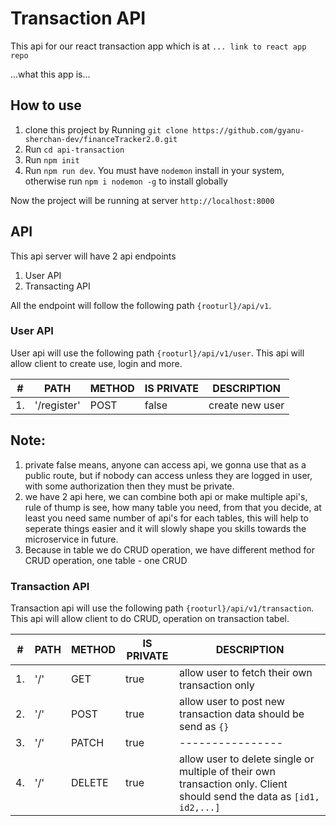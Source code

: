 # Transaction API

This api for our react transaction app which is at `... link to react app repo`

...what this app is...

## How to use

1. clone this project by Running `git clone https://github.com/gyanu-sherchan-dev/financeTracker2.0.git`
2. Run `cd api-transaction`
3. Run `npm init`
4. Run `npm run dev`. You must have `nodemon` install in your system, otherwise run `npm i nodemon -g` to install globally

Now the project will be running at server `http://localhost:8000`

## API

This api server will have 2 api endpoints

1. User API
2. Transacting API

All the endpoint will follow the following path `{rooturl}/api/v1`.

### User API

User api will use the following path `{rooturl}/api/v1/user`. This api will allow client to create use, login and more.

| #   | PATH        | METHOD | IS PRIVATE | DESCRIPTION     |
| --- | ----------- | ------ | ---------- | --------------- |
| 1.  | '/register' | POST   | false      | create new user |

## Note:

1. private false means, anyone can access api, we gonna use that as a public route, but if nobody can access unless they are logged in user, with some authorization then they must be private.
2. we have 2 api here, we can combine both api or make multiple api's, rule of thump is see, how many table you need, from that you decide, at least you need same number of api's for each tables, this will help to seperate things easier and it will slowly shape you skills towards the microservice in future.
3. Because in table we do CRUD operation, we have different method for CRUD operation, one table - one CRUD

### Transaction API

Transaction api will use the following path `{rooturl}/api/v1/transaction`. This api will allow client to do CRUD, operation on transaction tabel.

| #   | PATH | METHOD | IS PRIVATE | DESCRIPTION                                                                                                            |
| --- | ---- | ------ | ---------- | ---------------------------------------------------------------------------------------------------------------------- |
| 1.  | '/'  | GET    | true       | allow user to fetch their own transaction only                                                                         |
| 2.  | '/'  | POST   | true       | allow user to post new transaction data should be send as `{}`                                                         |
| 3.  | '/'  | PATCH  | true       | ----------------                                                                                                       |
| 4.  | '/'  | DELETE | true       | allow user to delete single or multiple of their own transaction only. Client should send the data as `[id1, id2,...]` |
